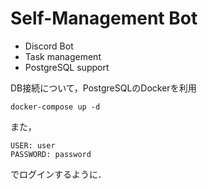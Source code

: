 # Self-Management Bot

- Discord Bot
- Task management
- PostgreSQL support

DB接続について，PostgreSQLのDockerを利用
```
docker-compose up -d
```
また，
```
USER: user
PASSWORD: password
```
でログインするように．